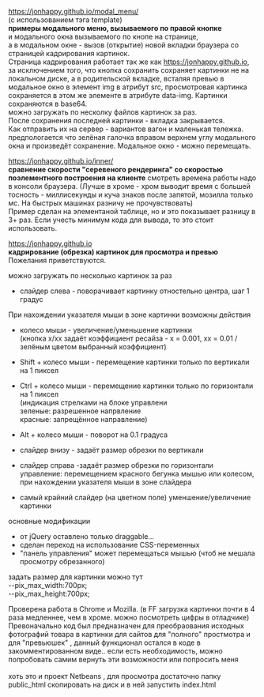 

https://jonhappy.github.io/modal_menu/<br>
(c использованием тэга  template)<br>
<b>примеры модального меню, вызываемого по правой кнопке</b><br>
и модального окна вызываемого по кнопе на странице,<br>
а в модальном окне - вызов (открытие) новой вкладки браузера со страницей кадрирования картинок.<br>
Страница кадрирования работает так же как https://jonhappy.github.io, за исключением того, что 
кнопка сохранить сохраняет картинки не на локальном диске, а в родительской вкладке, 
всталяя превью в модальное окно в элемент img в атрибут src, просмотровая картинка сохраняется в этом
же элементе в атрибуте data-img. Картинки сохраняются в base64.<br>
можно загружать по несколку файлов картинок за раз.<br>
После сохранения последней картинки - вкладка закрывается.<br>
Как отправить их на сервер - вариантов вагон и маленькая тележка.<br>
предпологается что зелёная галочка вправом верхнем углу модального окна и произведёт сохранение.
Модальное окно - можно перемещать.

https://jonhappy.github.io/inner/<br>
<b>сравнение скорости "серевеного рендеринга" со скоростью поэлементного построения на клиенте</b>
смотреть времена работы надо в консоли браузера.  (Лучше в хроме - хром выводит время с большей тосность - миллисекунды и куча знаков после запятой, мозилла  только мс. На быстрых машинах разничу не прочувствовать)<br>
Пример сделан на элементаной таблице, но и это показывает разницу в 3+ раз.
Если учесть минимум кода для вывода, то это стоит использовать.

https://jonhappy.github.io<br>
<b>кадрирование (обрезка) картинок для просмотра и превью</b><br>
Пожелания приветствуются.

можно загружать по несколько картинок за раз<br>

- слайдер слева - поворачивает картинку отностельно центра, шаг 1 градус<br>

При нахождении указателя мыши в зоне картинки возможны действия<br>
- колесо мыши - увеличение/уменьшение картинки<br>
 (кнопка x/xx задаёт коэффициент ресайза  - x = 0.001, хх = 0.01 / зелёным цветом выбранный коэффициент)
- Shift + колесо мыши - перемещение картинки только по вертикали на 1 пиксел
- Ctrl + колесо мыши - перемещение картинки только по горизонтали на 1 пиксел<br>
(индикация стрелками на блоке управлени<br>
  зеленые: разрешенное напрвление<br>
  красные: запрещённое направление)
  
 - Alt + колесо мыши - поворот на 0.1 градуса

- слайдер внизу - задаёт размер обрезки по вертикали
- слайдер справа -задаёт размер обрезки по горизонтали<br>
  управление: перемещением красного бегунка мышью или колесом, при нахождении указателя мыши в зоне слайдера
  
- самый крайний слайдер (на цветном поле) уменшение/увеличение картинки

основные модификации
- от jQuery оставлено только draggable...
- сделан переход на использование CSS-переменных
- "панель управления" может перемещаться мышью (чтоб не мешала просмотру обрезанного)

задать размер для картинки можно тут<br>
   --pix_max_width:700px;<br>
   --pix_max_height:700px;<br>

Проверена работа в Chrome и Mozilla.
(в FF загрузка картинки почти в 4 раза медленнее, чем в хроме. можно посмотреть цифры в отладчике)<br>
Превоначально код был предназначен для преобраования исходных фотографий товара в картинки для сайтов
для "полного" простмотра и для "превьюшек" , данный функционал остался в коде в закомментированном виде..
если есть необходимость, можно попробовать самим вернуть эти возможности или попросить меня 
<br><br>
хоть это и проект Netbeans , для просмотра достаточно папку public_html скопировать на диск и в ней запустить index.html

